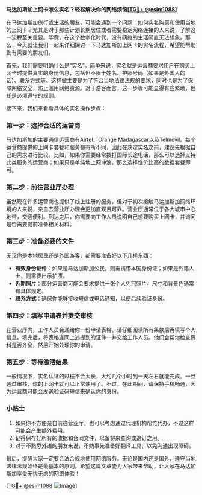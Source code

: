 **马达加斯加上网卡怎么实名？轻松解决你的网络烦恼[[TG💪+ @esim1088](https://t.me/s/esim1088)]**

在马达加斯加旅行或生活的朋友，可能会遇到一个问题：如何实名购买和使用当地的上网卡？尤其是对于那些计划长期居住或者需要稳定网络连接的人来说，了解这一流程至关重要。毕竟，在这个数字化时代，没有网络的生活简直无法想象。那么，今天就让我们一起来详细探讨一下马达加斯加上网卡的实名流程，希望能帮助到有需要的朋友们。

首先，我们需要明确什么是“实名”。简单来说，实名就是运营商要求用户在购买上网卡时提供真实的身份信息，包括但不限于姓名、护照号码（如果是外国人的话）、联系方式等。这样做主要是为了符合当地法律法规的要求，同时也是为了保障网络安全，防止滥用网络资源。对于游客而言，这一步骤可能显得有些繁琐，但却是必须遵守的规则。

接下来，我们来看看具体的实名操作步骤：

### 第一步：选择合适的运营商

马达加斯加的主要通信运营商有Airtel、Orange Madagascar以及Telmovil。每个运营商提供的上网卡套餐和服务都有所不同，因此在决定实名之前，建议先根据自己的需求进行比较。比如，如果你需要经常拨打国际长途电话，那么可以选择支持此类服务的运营商；如果只是单纯地上网冲浪，那么选择性价比高的数据套餐即可。

### 第二步：前往营业厅办理

虽然现在许多运营商也提供了线上注册的服务，但对于初次接触马达加斯加网络环境的人来说，亲自去营业厅办理会更加直观且可靠。营业厅通常位于各大城市中心地带，交通便利。到达之后，你需要向工作人员说明自己想要购买上网卡，并询问是否需要提前准备相关材料。

### 第三步：准备必要的文件

无论你是本地居民还是外国游客，都需要准备好以下几样东西：
- **有效身份证件**：如果是马达加斯加公民，则需携带本国身份证；如果是外籍人士，则需要出示护照。
- **近期照片**：部分运营商可能会要求提供一张个人免冠照片，尺寸和背景色通常有具体规定。
- **联系方式**：确保你能够接收短信或电话通知，以便后续验证身份。

### 第四步：填写申请表并提交审核

在营业厅内，工作人员会递给你一份申请表格，请仔细阅读所有条款后再填写个人信息。填完后，将表格连同上述提到的证件一并交给工作人员。他们会帮你检查资料是否齐全，然后开始处理你的申请。

### 第五步：等待激活结果

一般情况下，实名认证的过程不会太长，大约几个小时到一天左右就能完成。一旦通过审核，你的上网卡就可以正常使用了。不过，在此期间，请保持手机畅通，因为运营商可能会发送验证码短信来确认你的身份。

### 小贴士

1. 如果你不方便亲自前往营业厅，也可以考虑通过代理机构帮忙代办，不过这样可能会产生额外费用。
2. 记得保存好所有的收据和合同文件，以备将来查询或退订之用。
3. 对于不熟悉外语的朋友来说，不妨事先准备好翻译工具，以免沟通出现障碍。

最后，提醒大家一定要合法合规地使用网络服务。无论是国内还是国外，遵守当地法律法规始终是最基本的原则。希望这篇文章能为大家带来帮助，让大家在马达加斯加享受无忧无虑的网络体验！

[[TG💪+ @esim1088](https://t.me/s/esim1088) ![Image](https://i.postimg.cc/4NQfJmqS/Snipaste-2025-05-13-00-14-12.png)]